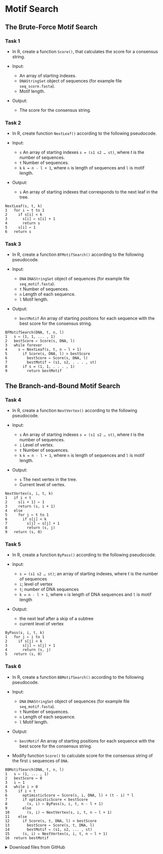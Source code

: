 # Motif Search

## The Brute-Force Motif Search
### Task 1
* In R, create a function `Score()`, that calculates the score for a consensus string.

* Input:
    * An array of starting indexes.
    * `DNAStringSet` object of sequences (for example file `seq_score.fasta`).
    * Motif length.
   
* Output:
    * The score for the consensus string.
 
### Task 2
* In R, create function `NextLeaf()` according to the following pseudocode.

* Input:
    * `s` An array of starting indexes `s = (s1 s2 … st)`, where *t* is the number of sequences.
    * `t` Number of sequences.
    * `k` `k = n - l + 1`, where `n` is length of sequences and `l` is motif length.

* Output:
    * `s` An array of starting indexes that corresponds to the next leaf in the tree.

```
NextLeaf(s, t, k)
1   for i ← t to 1
2     if s[i] < k
3       s[i] ← s[i] + 1
4       return s
5     s[i] ← 1
6   return s
```

### Task 3
* In R, create a function `BFMotifSearch()` according to the following pseudocode.

* Input:
    * `DNA` `DNAStringSet` object of sequences (for example file `seq_motif.fasta`).
    * `t` Number of sequences.
    * `n` Length of each sequence.
    * `l` Motif length.

* Output:
    * `bestMotif` An array of starting positions for each sequence with the best score for the consensus string.

```
BFMotifSearch(DNA, t, n, l)
1   s ← (1, 1, ... , 1)
2   bestScore ← Score(s, DNA, l)
3   while forever
4     s ← NextLeaf(s, t, n − l + 1)
5       if Score(s, DNA, l) > bestScore
6         bestScore ← Score(s, DNA, l)
7         bestMotif ← (s1, s2, . . . , st)
8       if s = (1, 1, . . . , 1)
9         return bestMotif
```

## The Branch-and-Bound Motif Search
### Task 4
* In R, create a function `NextVertex()` according to the following pseudocode.

* Input:
    * `s` An array of starting indexes `s = (s1 s2 … st)`, where *t* is the number of sequences.
    * `i` Level of vertex.
    * `t` Number of sequences.
    * `k` `k = n - l + 1`, where `n` is length of sequences and `l` is motif length.

* Output:
    * `s` The next vertex in the tree.
    * Current level of vertex.

```
NextVertex(s, i, t, k)
1   if i < t
2     s[i + 1] ← 1
3     return (s, i + 1)
4   else
5     for j ← t to 1
6       if s[j] < k
7         s[j] ← s[j] + 1
8         return (s, j)
9   return (s, 0)
```

### Task 5
* In R, create a function `ByPass()` according to the following pseudocode.

* Input:
    * `s = (s1 s2 … st)`; an array of starting indexes, where *t* is the number of sequences
    * `i`; level of vertex
    * `t`; number of DNA sequences
    * `k = n - l + 1`, where `n` is length of DNA sequences and `l` is motif length

* Output:
    * the next leaf after a skip of a subtree
    * current level of vertex

```
ByPass(s, i, t, k)
1   for j ← i to 1
2     if s[j] < k
3       s[j] ← s[j] + 1
4       return (s, j)
5   return (s, 0)
```

### Task 6
* In R, create a function `BBMotifSearch()` according to the following pseudocode.

* Input:
    * `DNA` `DNAStringSet` object of sequences (for example file `seq_motif.fasta`).
    * `t` Number of sequences.
    * `n` Length of each sequence.
    * `l` Motif length.
* Output:
    * `bestMotif` An array of starting positions for each sequence with the best score for the consensus string.

* Modify function `Score()` to calculate score for the consensus string of the first `i` sequences of `DNA`.

```
BBMotifSearch(DNA, t, n, l)
1   s ← (1, ... , 1)
2   bestScore ← 0
3   i ← 1
4   while i > 0
5     if i < t
6       optimisticScore ← Score(s, i, DNA, l) + (t - i) * l
7       if optimisticScore < bestScore
8         (s, i) ← ByPass(s, i, t, n - l + 1)
9       else
10        (s, i) ← NextVertex(s, i, t, n − l + 1)
11    else
12      if Score(s, t, DNA, l) > bestScore
13        bestScore ← Score(s, t, DNA, l)
14        bestMotif ← (s1, s2, ... , st)
15      (s, i) ← NextVertex(s, i, t, n − l + 1)
16  return bestMotif
```


<details>
<summary>Download files from GitHub</summary>
<details>
<summary>Basic Git settings</summary>

> * Configure the Git editor
>     ```bash
>     git config --global core.editor notepad
>     ```
> * Configure your name and email address
>     ```bash
>     git config --global user.name "Zuzana Nova"
>     git config --global user.email z.nova@vut.cz
>     ```
> * Check current settings
>     ```bash
>     git config --global --list
>     ```
>
</details>

* Create a fork on your GitHub account. 
  On the GitHub page of this repository find a <kbd>Fork</kbd> button in the upper right corner.
  
* Clone forked repository from your GitHub page to your computer:
    ```bash
    git clone <fork repository address>
    ```
* In a local repository, set new remote for a project repository:
```bash
git remote add upstream https://github.com/mpa-prg/exercise_07.git
```

#### Send files to GitHub
Create a new commit and send new changes to your remote repository.
* Add file to a new commit.
    ```bash
    git add <file_name>
    ```
* Create a new commit, enter commit message, save the file and close it.
    ```bash
    git commit
    ```
* Send a new commit to your GitHub repository.
    ```bash
    git push origin main
    ```

</details>
